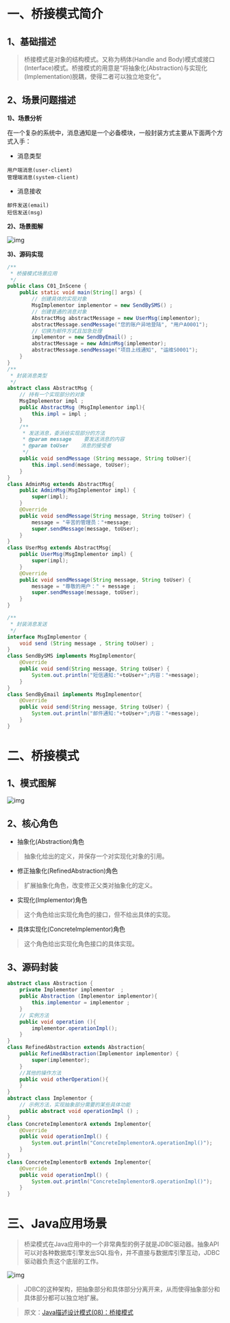 # 一、桥接模式简介 

## 1、基础描述

> 桥接模式是对象的结构模式。又称为柄体(Handle and Body)模式或接口(Interface)模式。桥接模式的用意是“将抽象化(Abstraction)与实现化(Implementation)脱耦，使得二者可以独立地变化”。

## 2、场景问题描述

**1)、场景分析**

在一个复杂的系统中，消息通知是一个必备模块，一般封装方式主要从下面两个方式入手：

- 消息类型

```
用户端消息(user-client)
管理端消息(system-client)
```

- 消息接收

```
邮件发送(email)
短信发送(msg)
```

**2)、场景图解**

![img](https://mmbiz.qpic.cn/mmbiz_png/uUIibyNXbAvDx4lnAdnstqAzibOvBZiaAJ5dz1HfDgK9f2NuTT0c23dgicibrb3icFjU84h6ibyrSJwkyECCyrYbJHj8A/640?wx_fmt=png&tp=webp&wxfrom=5&wx_lazy=1&wx_co=1)

**3)、源码实现**

```java
/**
 * 桥接模式场景应用
 */
public class C01_InScene {
    public static void main(String[] args) {
        // 创建具体的实现对象
        MsgImplementor implementor = new SendBySMS() ;
        // 创建普通的消息对象
        AbstractMsg abstractMessage = new UserMsg(implementor);
        abstractMessage.sendMessage("您的账户异地登陆", "用户A0001");
        // 切换为邮件方式且加急处理
        implementor = new SendByEmail() ;
        abstractMessage = new AdminMsg(implementor);
        abstractMessage.sendMessage("项目上线通知", "运维S0001");
    }
}
/**
 * 封装消息类型
 */
abstract class AbstractMsg {
    // 持有一个实现部分的对象
    MsgImplementor impl ;
    public AbstractMsg (MsgImplementor impl){
        this.impl = impl ;
    }
    /**
     * 发送消息，委派给实现部分的方法
     * @param message    要发送消息的内容
     * @param toUser    消息的接受者
     */
    public void sendMessage (String message, String toUser){
        this.impl.send(message, toUser);
    }
}
class AdminMsg extends AbstractMsg{
    public AdminMsg(MsgImplementor impl) {
        super(impl);
    }
    @Override
    public void sendMessage(String message, String toUser) {
        message = "辛苦的管理员："+message;
        super.sendMessage(message, toUser);
    }
}
class UserMsg extends AbstractMsg{
    public UserMsg(MsgImplementor impl) {
        super(impl);
    }
    @Override
    public void sendMessage(String message, String toUser) {
        message = "尊敬的用户：" + message ;
        super.sendMessage(message, toUser);
    }
}

/**
 * 封装消息发送
 */
interface MsgImplementor {
    void send (String message , String toUser) ;
}
class SendBySMS implements MsgImplementor{
    @Override
    public void send(String message, String toUser) {
        System.out.println("短信通知:"+toUser+";内容："+message);
    }
}
class SendByEmail implements MsgImplementor{
    @Override
    public void send(String message, String toUser) {
        System.out.println("邮件通知:"+toUser+";内容："+message);
    }
}
```

# 二、桥接模式 

## 1、模式图解

![img](https://mmbiz.qpic.cn/mmbiz_png/uUIibyNXbAvDx4lnAdnstqAzibOvBZiaAJ5SaLdzY2UliaNXZHTNlxvg98TyicV9fhhNubGtAGjaWuezWpaNMd2rXbA/640?wx_fmt=png&tp=webp&wxfrom=5&wx_lazy=1&wx_co=1)

## 2、核心角色

- 抽象化(Abstraction)角色

> 抽象化给出的定义，并保存一个对实现化对象的引用。

- 修正抽象化(RefinedAbstraction)角色

> 扩展抽象化角色，改变修正父类对抽象化的定义。

- 实现化(Implementor)角色

> 这个角色给出实现化角色的接口，但不给出具体的实现。

- 具体实现化(ConcreteImplementor)角色

> 这个角色给出实现化角色接口的具体实现。

## 3、源码封装

```java
abstract class Abstraction {
    private Implementor implementor  ;
    public Abstraction (Implementor implementor){
        this.implementor = implementor ;
    }
    // 实例方法
    public void operation (){
        implementor.operationImpl();
    }
}
class RefinedAbstraction extends Abstraction{
    public RefinedAbstraction(Implementor implementor) {
        super(implementor);
    }
    //其他的操作方法
    public void otherOperation(){
    }
}
abstract class Implementor {
    // 示例方法，实现抽象部分需要的某些具体功能
    public abstract void operationImpl () ;
}
class ConcreteImplementorA extends Implementor{
    @Override
    public void operationImpl() {
        System.out.println("ConcreteImplementorA.operationImpl()");
    }
}
class ConcreteImplementorB extends Implementor{
    @Override
    public void operationImpl() {
        System.out.println("ConcreteImplementorB.operationImpl()");
    }
}
```

# 三、Java应用场景 

> 桥梁模式在Java应用中的一个非常典型的例子就是JDBC驱动器。抽象API可以对各种数据库引擎发出SQL指令，并不直接与数据库引擎互动，JDBC驱动器负责这个底层的工作。

![img](https://mmbiz.qpic.cn/mmbiz_png/uUIibyNXbAvDx4lnAdnstqAzibOvBZiaAJ5kkG3ibOibNG2boBhw680duglOWU7w8aOsMgQjsjs2kYoqqHGibR5PlcZg/640?wx_fmt=png&tp=webp&wxfrom=5&wx_lazy=1&wx_co=1)

> JDBC的这种架构，把抽象部分和具体部分分离开来，从而使得抽象部分和具体部分都可以独立地扩展。



> 原文：[Java描述设计模式(08)：桥接模式](<https://mp.weixin.qq.com/s/L5ZSNqXEkeIvSogewzsatg>)